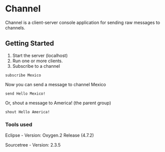# Channel

Channel is a client-server console application for sending raw messages to channels.

## Getting Started

1. Start the server (localhost)
2. Run one or more clients.
3. Subscribe to a channel 
```
subscribe Mexico
```
Now you can send a message to channel Mexico
```
send Hello Mexico!
```
Or, shout a message to America! (the parent group)
```
shout Hello America!
```

### Tools used
Eclipse - Version: Oxygen.2 Release (4.7.2)

Sourcetree - Version: 2.3.5 

